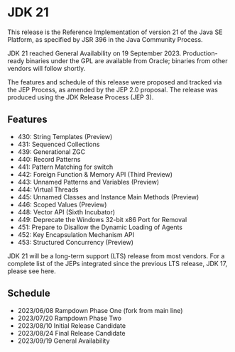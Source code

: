 # JDK 21
This release is the Reference Implementation of version 21 of the Java SE Platform, as specified by JSR 396 in the Java Community Process.

JDK 21 reached General Availability on 19 September 2023. Production-ready binaries under the GPL are available from Oracle; binaries from other vendors will follow shortly.

The features and schedule of this release were proposed and tracked via the JEP Process, as amended by the JEP 2.0 proposal. The release was produced using the JDK Release Process (JEP 3).

## Features
+ 430:	String Templates (Preview)
+ 431:	Sequenced Collections
+ 439:	Generational ZGC
+ 440:	Record Patterns
+ 441:	Pattern Matching for switch
+ 442:	Foreign Function & Memory API (Third Preview)
+ 443:	Unnamed Patterns and Variables (Preview)
+ 444:	Virtual Threads
+ 445:	Unnamed Classes and Instance Main Methods (Preview)
+ 446:	Scoped Values (Preview)
+ 448:	Vector API (Sixth Incubator)
+ 449:	Deprecate the Windows 32-bit x86 Port for Removal
+ 451:	Prepare to Disallow the Dynamic Loading of Agents
+ 452:	Key Encapsulation Mechanism API
+ 453:	Structured Concurrency (Preview)

JDK 21 will be a long-term support (LTS) release from most vendors. For a complete list of the JEPs integrated since the previous LTS release, JDK 17, please see here.

## Schedule
+ 2023/06/08		Rampdown Phase One (fork from main line)
+ 2023/07/20		Rampdown Phase Two
+ 2023/08/10		Initial Release Candidate
+ 2023/08/24		Final Release Candidate
+ 2023/09/19		General Availability
